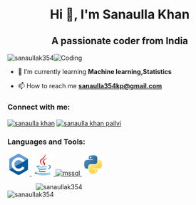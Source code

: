 <h1 align="center">Hi 👋, I'm Sanaulla Khan</h1>
<h2 align="center">A passionate coder from India</h2>
<img align="right" alt="Coding" width="400" src="https://encrypted-tbn0.gstatic.com/images?q=tbn:ANd9GcTZyOL7w9vqQkqmQtMfkXyBGAMrrpfy6S94MA&usqp=CAU">

<p align="left"> <img src="https://komarev.com/ghpvc/?username=sanaullak354&label=Profile%20views&color=0e75b6&style=flat" alt="sanaullak354" /> </p>

- 🌱 I’m currently learning **Machine learning,Statistics**

- 📫 How to reach me **sanaulla354kp@gmail.com**

<h3 align="left">Connect with me:</h3>
<p align="left">
<a href="https://twitter.com/sanaulla khan" target="blank"><img align="center" src="https://raw.githubusercontent.com/rahuldkjain/github-profile-readme-generator/master/src/images/icons/Social/twitter.svg" alt="sanaulla khan" height="40" width="50" /></a>
<a href="https://linkedin.com/in/sanaulla khan pailvi" target="blank"><img align="center" src="https://raw.githubusercontent.com/rahuldkjain/github-profile-readme-generator/master/src/images/icons/Social/linked-in-alt.svg" alt="sanaulla khan pailvi" height="40" width="50" /></a>
</p>

<h3 align="left">Languages and Tools:</h3>
<p align="left"> <a href="https://www.cprogramming.com/" target="_blank" rel="noreferrer"> <img src="https://raw.githubusercontent.com/devicons/devicon/master/icons/c/c-original.svg" alt="c" width="50" height="50"/> </a> <a href="https://www.java.com" target="_blank" rel="noreferrer"> <img src="https://raw.githubusercontent.com/devicons/devicon/master/icons/java/java-original.svg" alt="java" width="50" height="50"/> </a> <a href="https://www.microsoft.com/en-us/sql-server" target="_blank" rel="noreferrer"> <img src="https://www.svgrepo.com/show/303229/microsoft-sql-server-logo.svg" alt="mssql" width="50" height="50"/> </a> <a href="https://www.python.org" target="_blank" rel="noreferrer"> <img src="https://raw.githubusercontent.com/devicons/devicon/master/icons/python/python-original.svg" alt="python" width="50" height="50"/> </a> </p>



<p><img align="right" src="https://github-readme-streak-stats.herokuapp.com/?user=sanaullak354&" alt="sanaullak354" width="440" /></p> <p>&nbsp;<img align="left" src="https://github-readme-stats.vercel.app/api?username=sanaullak354&show_icons=true&locale=en" alt="sanaullak354" width="440" /></p>



